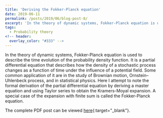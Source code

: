 ```yaml
---
title: 'Deriving the Fokker-Planck equation'
date: 2019-06-11
permalink: /posts/2019/06/blog-post-8/
excerpt: 'In the theory of dynamic systems, Fokker-Planck equation is used to describe the time evolution of the probability density function. It is a partial differential equation that describes how the density of a stochastic process changes as a function of time under the influence of a potential field. Some common application of it are in the study of Brownian motion, Ornstein–Uhlenbeck process, and in statistical physics. The motivation behind understanding the derivation is to study Levy flight processes that has caught my recent attention.'
tags:
  - Probability theory
<!-- header:
  overlay_color: "#333" -->
---
```


In the theory of dynamic systems, Fokker-Planck equation is used to describe the time evolution of the probability density function. It is a partial differential equation that describes how the density of a stochastic process changes as a function of time under the influence of a potential field. Some common application of it are in the study of Brownian motion, Ornstein–Uhlenbeck process, and in statistical physics. Here I attempt to note the formal derivation of the partial differential equation by deriving a master equation and using Taylor series to obtain the Kramers-Moyal expansion. A special case of the expansion with finite sum is called the Fokker-Planck equation.

The complete PDF post can be viewed [here](\files\fokker_planck.pdf){:target="_blank"}.